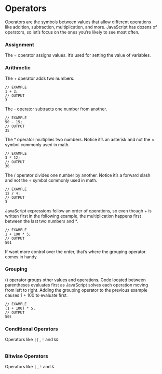 # Operators

Operators are the symbols between values that allow different operations like addition, subtraction, multiplication, and more. JavaScript has dozens of operators, so let’s focus on the ones you’re likely to see most often.

### Assignment

The = operator assigns values. It’s used for setting the value of variables.

### Arithmetic

The + operator adds two numbers.

```javascript,editable
// EXAMPLE
1 + 2;
// OUTPUT
3
```

The - operator subtracts one number from another.

```javascript,editable
// EXAMPLE
50 - 15;
// OUTPUT
35
```

The \* operator multiplies two numbers. Notice it’s an asterisk and not the × symbol commonly used in math.

```javascript,editable
// EXAMPLE
3 * 12;
// OUTPUT
36
```

The / operator divides one number by another. Notice it’s a forward slash and not the ÷ symbol commonly used in math.

```javascript,editable
// EXAMPLE
12 / 4;
// OUTPUT
3
```

JavaScript expressions follow an order of operations, so even though + is written first in the following example, the multiplication happens first between the last two numbers and \*.

```javascript,editable
// EXAMPLE
1 + 100 * 5;
// OUTPUT
501
```

If want more control over the order, that’s where the grouping operator comes in handy.

### Grouping

() operator groups other values and operations. Code located between parentheses evaluates first as JavaScript solves each operation moving from left to right. Adding the grouping operator to the previous example causes 1 + 100 to evaluate first.

```javascript,editable
// EXAMPLE
(1 + 100) * 5;
// OUTPUT
505
```

### Conditional Operators

Operators like `||` , `!` and `&&`

```javascript,editable

```

### Bitwise Operators

Operators like `|` , `!` and `&`

```javascript,editable

```
